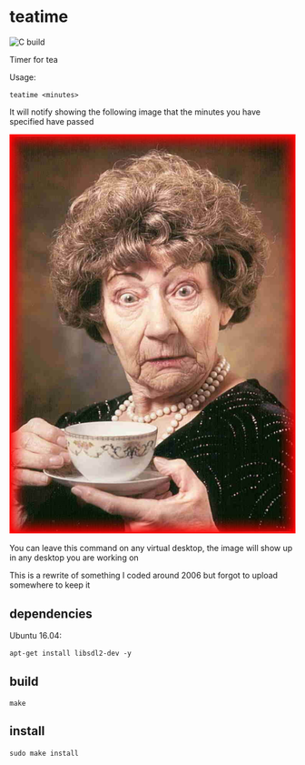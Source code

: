 # teatime
![C build](https://github.com/jordiprats/teatime/workflows/C%20build/badge.svg?branch=master)

Timer for tea

Usage:

```
teatime <minutes>
```

It will notify showing the following image that the minutes you have specified have passed

![tea time](https://raw.githubusercontent.com/jordiprats/teatime/master/alarm.bmp "It's tea time!")

You can leave this command on any virtual desktop, the image will show up in any desktop you are working on

This is a rewrite of something I coded around 2006 but forgot to upload somewhere to keep it

## dependencies

Ubuntu 16.04: 

```
apt-get install libsdl2-dev -y
```

## build

```
make
```

## install

```
sudo make install
```
